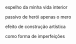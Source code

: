 espelho da minha vida interior

passivo de herói apenas o mero

efeito de construção artística

como forma de imperfeições
